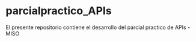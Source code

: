 # parcialpractico_APIs
El presente repositorio contiene el desarrollo del parcial practico de APIs - MISO
